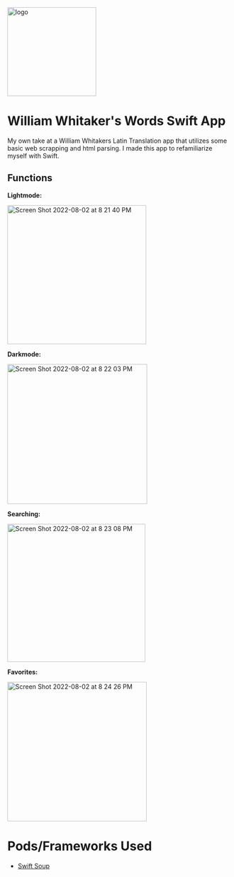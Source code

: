 <img width="200" alt="logo" src="https://user-images.githubusercontent.com/85963782/182497571-c6168047-fac6-4987-a88a-4abd0119f91e.png">

# William Whitaker's Words Swift App
My own take at a William Whitakers Latin Translation app that utilizes some basic web scrapping and html parsing. I made this app to refamiliarize myself with Swift.

## Functions

**Lightmode:**

<img width="313" alt="Screen Shot 2022-08-02 at 8 21 40 PM" src="https://user-images.githubusercontent.com/85963782/182499412-ec4bdffe-11b2-422b-b288-b1f7ba989764.png">


**Darkmode:**

<img width="315" alt="Screen Shot 2022-08-02 at 8 22 03 PM" src="https://user-images.githubusercontent.com/85963782/182499417-00fed5fe-3d37-44b5-99d3-23c40a39f4ba.png">


**Searching:**

<img width="311" alt="Screen Shot 2022-08-02 at 8 23 08 PM" src="https://user-images.githubusercontent.com/85963782/182499431-1036c72c-62b5-47de-bcef-ed7d0d4ece1e.png">


**Favorites:**

<img width="314" alt="Screen Shot 2022-08-02 at 8 24 26 PM" src="https://user-images.githubusercontent.com/85963782/182499435-2b3c6557-49c8-4f2f-9835-7eec1485ddcb.png">


# Pods/Frameworks Used
- [Swift Soup](https://github.com/scinfu/SwiftSoup)

